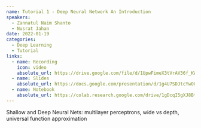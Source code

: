 ```yaml
---
name: Tutorial 1 - Deep Neural Network An Introduction
speakers:
  - Zannatul Naim Shanto
  - Nusrat Jahan
date: 2022-01-19
categories:
  - Deep Learning
  - Tutorial
links:
  - name: Recording
    icon: video
    absolute_url: https://drive.google.com/file/d/1UpwFimeX3tVrAV36f_KW_kW9Z6_FDFHu/view?usp=sharing
  - name: Slides
    absolute_url: https://docs.google.com/presentation/d/1g4U7SDJtcYwOQSvBIOn2YoKO0sYtByNKxCNvMfLRXKY/edit?usp=sharing
  - name: Notebook
    absolute_url: https://colab.research.google.com/drive/1gDcqI5gXJ8BtmfjOJgECo2Xx3xpWv-Zh?usp=sharing
---
```

Shallow and Deep Neural Nets: multilayer perceptrons, wide vs depth, universal function approximation
